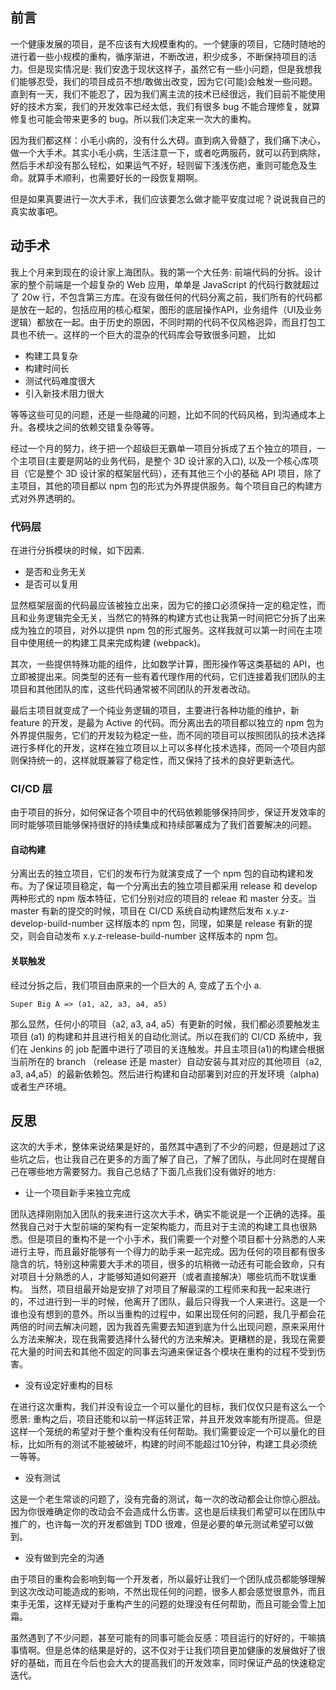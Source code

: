 ## 前言
一个健康发展的项目，是不应该有大规模重构的。一个健康的项目，它随时随地的进行着一些小规模的重构，循序渐进，不断改进，积少成多，不断保持项目的活力。但是现实情况是: 我们安逸于现状这样子，虽然它有一些小问题，但是我想我们能够忍受，我们的项目成员不想/敢做出改变，因为它(可能)会触发一些问题。直到有一天，我们不能忍了，因为我们离主流的技术已经很远，我们目前不能使用好的技术方案，我们的开发效率已经太低，我们有很多 bug 不能合理修复，就算修复也可能会带来更多的 bug。所以我们决定来一次大的重构。

因为我们都这样：小毛小病的，没有什么大碍。直到病入骨髓了，我们痛下决心，做一个大手术。其实小毛小病，生活注意一下，或者吃两服药，就可以药到病除，然后手术却没有那么轻松，如果运气不好，轻则留下浅浅伤疤，重则可能危及生命。就算手术顺利，也需要好长的一段恢复期啊。

但是如果真要进行一次大手术，我们应该要怎么做才能平安度过呢？说说我自己的真实故事吧。


## 动手术
我上个月来到现在的设计家上海团队。我的第一个大任务: 前端代码的分拆。设计家的整个前端是一个超复杂的 Web 应用，单单是 JavaScript 的代码行数就超过了 20w 行，不包含第三方库。在没有做任何的代码分离之前，我们所有的代码都是放在一起的，包括应用的核心框架，图形的底层操作API，业务组件（UI及业务逻辑）都放在一起。由于历史的原因，不同时期的代码不仅风格迥异，而且打包工具也不统一。这样的一个巨大的混杂的代码库会导致很多问题， 比如

* 构建工具复杂
* 构建时间长
* 测试代码难度很大
*  引入新技术阻力很大

等等这些可见的问题，还是一些隐藏的问题，比如不同的代码风格，到沟通成本上升。各模块之间的依赖交错复杂等等。

经过一个月的努力，终于把一个超级巨无霸单一项目分拆成了五个独立的项目，一个主项目(主要是网站的业务代码，是整个 3D 设计家的入口), 以及一个核心库项目（它是整个 3D 设计家的框架层代码），还有其他三个小的基础 API 项目，除了主项目，其他的项目都以 npm  包的形式为外界提供服务。每个项目自己的构建方式对外界透明的。

### 代码层
在进行分拆模块的时候，如下因素.

* 是否和业务无关
* 是否可以复用

显然框架层面的代码最应该被独立出来，因为它的接口必须保持一定的稳定性，而且和业务逻辑完全无关，当然它的特殊的构建方式也让我第一时间把它分拆了出来成为独立的项目，对外以提供 npm 包的形式服务。这样我就可以第一时间在主项目中使用统一的构建工具来完成构建 (webpack)。

其次，一些提供特殊功能的组件，比如数学计算，图形操作等这类基础的 API，也立即被提出来。同类型的还有一些有着代理作用的代码，它们连接着我们团队的主项目和其他团队的库，这些代码通常被不同团队的开发者改动。

最后主项目就变成了一个纯业务逻辑的项目，主要进行各种功能的维护，新 feature 的开发，是最为 Active 的代码。而分离出去的项目都以独立的 npm 包为外界提供服务，它们的开发较为稳定一些，而不同的项目可以按照团队的技术选择进行多样化的开发，这样在独立项目以上可以多样化技术选择，而同一个项目内部则保持统一的，这样就既兼容了稳定性，而又保持了技术的良好更新迭代。

### CI/CD 层
由于项目的拆分，如何保证各个项目中的代码依赖能够保持同步，保证开发效率的同时能够项目能够保持很好的持续集成和持续部署成为了我们首要解决的问题。

#### 自动构建
分离出去的独立项目，它们的发布行为就演变成了一个 npm 包的自动构建和发布。为了保证项目稳定，每一个分离出去的独立项目都采用 release 和  develop 两种形式的 npm 版本特征，它们分别对应的项目的 releae 和 master 分支。当 master 有新的提交的时候，项目在 CI/CD 系统自动构建然后发布 x.y.z-develop-build-number 这样版本的  npm 包，同理，如果是 release  有新的提交，则会自动发布 x.y.z-release-build-number 这样版本的 npm 包。

#### 关联触发
经过分拆之后，我们项目由原来的一个巨大的 A, 变成了五个小 a.

```
Super Big A => (a1, a2, a3, a4, a5)
```

那么显然，任何小的项目（a2, a3, a4, a5）有更新的时候，我们都必须要触发主项目 (a1) 的构建和并且进行相关的自动化测试。所以在我们的 CI/CD 系统中，我们在 Jenkins 的 job 配置中进行了项目的关连触发。并且主项目(a1)的构建会根据当前所在的 branch （release 还是 master）自动安装与其对应的其他项目（a2, a3, a4,a5）的最新依赖包。然后进行构建和自动部署到对应的开发环境（alpha) 或者生产环境。

## 反思
这次的大手术，整体来说结果是好的，虽然其中遇到了不少的问题，但是趟过了这些坑之后，也让我自己在更多的方面了解了自己，了解了团队，与此同时在提醒自己在哪些地方需要努力。我自己总结了下面几点我们没有做好的地方:

* 让一个项目新手来独立完成

团队选择刚刚加入团队的我来进行这次大手术，确实不能说是一个正确的选择。虽然我自己对于大型前端的架构有一定架构能力，而且对于主流的构建工具也很熟悉。但是项目的重构不是一个小手术，我们需要一个对整个项目都十分熟悉的人来进行主导，而且最好能够有一个得力的助手来一起完成。因为任何的项目都有很多隐含的坑，特别这种需要大手术的项目，很多的坑稍微一动还有可能会致命，只有对项目十分熟悉的人，才能够知道如何避开（或者直接解决）哪些坑而不耽误重构。
当然，项目组最开始是安排了对项目了解最深的工程师来和我一起来进行的，不过进行到一半的时候，他离开了团队，最后只得我一个人来进行。这是一个谁也没有想到的意外。所以当重构的过程中，如果出现任何的问题，我几乎都会花两倍的时间去解决问题，因为我首先需要去知道到底为什么出现问题，原来采用什么方法来解决，现在我需要选择什么替代的方法来解决。更糟糕的是，我现在需要花大量的时间去和其他不固定的同事去沟通来保证各个模块在重构的过程不受到伤害。

* 没有设定好重构的目标

在进行这次重构，我们并没有设立一个可以量化的目标，我们仅仅只是有这么一个愿景: 重构之后，项目还能和以前一样运转正常，并且开发效率能有所提高。但是这样一个笼统的希望对于整个重构没有任何帮助。我们需要设定一个可以量化的目标，比如所有的测试不能被破坏，构建的时间不能超过10分钟，构建工具必须统一等等。

* 没有测试

这是一个老生常谈的问题了，没有完备的测试，每一次的改动都会让你惊心胆战。因为你很难确定你的改动会不会造成什么伤害。这也是后续我们希望可以在团队中推广的，也许每一次的开发都做到 TDD 很难，但是必要的单元测试希望可以做到。

* 没有做到完全的沟通

由于项目的重构会影响到每一个开发者，所以最好让我们一个团队成员都能够理解到这次改动可能造成的影响，不然出现任何的问题，很多人都会感觉很意外，而且束手无策，这样无疑对于重构产生的问题的处理没有任何帮助，而且可能会雪上加霜。

虽然遇到了不少问题，甚至可能有的同事可能会反感：项目运行的好好的，干嘛搞事情啊。但是总体的结果是好的，这不仅对于让我们项目更加健康的发展做好了很好的基础，而且在今后也会大大的提高我们的开发效率，同时保证产品的快速稳定迭代。
